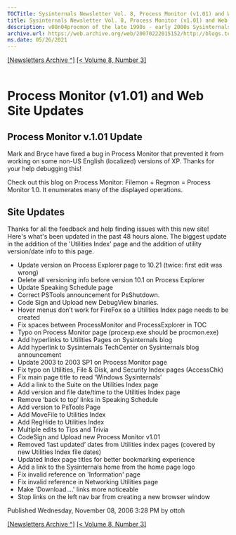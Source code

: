 ```yaml
---
TOCTitle: Sysinternals Newsletter Vol. 8, Process Monitor (v1.01) and Web Site Updates
title: Sysinternals Newsletter Vol. 8, Process Monitor (v1.01) and Web Site Updates
description: v08n04procmon of the late 1990s - early 2000s Sysinternals newsletters written by Mark
archive.url: https://web.archive.org/web/20070222015152/http://blogs.technet.com/sysinternals/archive/2006/11/08/process-montor-v1-01-and-web-site-updates.aspx
ms.date: 05/26/2021
---
```

[[Newsletters Archive ^]](index.md) [[< Volume 8, Number 3]](v08n03techcenter.md)
<br/><br/>

# Process Monitor (v1.01) and Web Site Updates

## Process Monitor v.1.01 Update

Mark and Bryce have fixed a bug in Process Monitor that prevented it from working on some non-US English (localized) versions of XP. Thanks for your help debugging this!

Check out this blog on Process Monitor: Filemon + Regmon = Process Monitor 1.0. It enumerates many of the displayed operations.

## Site Updates

Thanks for all the feedback and help finding issues with this new site! Here's what's been updated in the past 48 hours alone. The biggest update in the addition of the 'Utilities Index' page and the addition of utility version/date info to this page.

- Update version on Process Explorer page to 10.21 (twice: first edit was wrong)
- Delete all versioning info before version 10.1 on Process Explorer
- Update Speaking Schedule page
- Correct PSTools announcement for PsShutdown.
- Code Sign and Upload new DebugView binaries.
- Hover menus don’t work for FireFox so a Utilities Index page needs to be created
- Fix spaces between ProcessMonitor and ProcessExplorer in TOC
- Typo on Process Monitor page (procexp.exe should be procmon.exe)
- Add hyperlinks to Utilities Pages on Sysinternals blog
- Add hyperlink to Sysinternals TechCenter on Sysinternals blog announcement
- Update 2003 to 2003 SP1 on Process Monitor page
- Fix typo on Utilities, File & Disk, and Security Index pages (AccessChk)
- Fix main page title to read ‘Windows Sysinternals’
- Add a link to the Suite on the Utilities Index page
- Add version and file date/time to the Utilities Index page
- Remove ‘back to top’ links in Speaking Schedule
- Add version to PsTools Page
- Add MoveFile to Utilities Index
- Add RegHide to Utilities Index
- Multiple edits to Tips and Trivia
- CodeSign and Upload new Process Monitor v1.01
- Removed ‘last updated’ dates from Utilities index pages (covered by new Utilities Index file dates)
- Updated Index page titles for better bookmarking experience
- Add a link to the Sysinternals home from the home page logo
- Fix invalid reference on 'Information' page
- Fix invalid reference in Networking Utilities page
- Make 'Download....' links more noticeable
- Stop links on the left nav bar from creating a new browser window

Published Wednesday, November 08, 2006 3:28 PM by ottoh

[[Newsletters Archive ^]](index.md) [[< Volume 8, Number 3]](v08n03techcenter.md)
